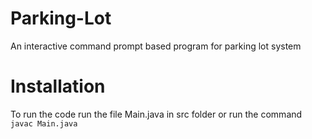 # Parking-Lot

An interactive command prompt based program for parking lot system

# Installation
To run the code run the file Main.java in src folder or run the command ```javac Main.java```
